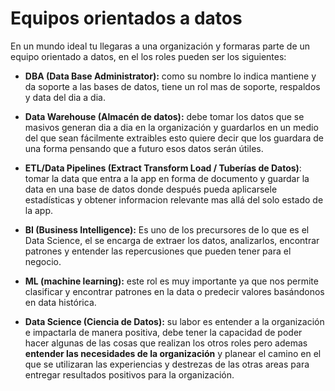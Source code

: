 # Equipos orientados a datos

En un mundo ideal tu llegaras a una organización y formaras parte de un equipo orientado a datos, en el los roles pueden ser los siguientes:

-   **DBA (Data Base Administrator):** como su nombre lo indica mantiene y da soporte a las bases de datos, tiene un rol mas de soporte, respaldos y data del dia a dia.
    
-   **Data Warehouse (Almacén de datos):** debe tomar los datos que se masivos generan dia a dia en la organización y guardarlos en un medio del que sean fácilmente extraibles esto quiere decir que los guardara de una forma pensando que a futuro esos datos serán útiles.
    
-   **ETL/Data Pipelines (Extract Transform Load / Tuberías de Datos)**: tomar la data que entra a la app en forma de documento y guardar la data en una base de datos donde después pueda aplicarsele estadísticas y obtener informacion relevante mas allá del solo estado de la app.
    
-   **BI (Business Intelligence):** Es uno de los precursores de lo que es el Data Science, el se encarga de extraer los datos, analizarlos, encontrar patrones y entender las repercusiones que pueden tener para el negocio.
    
-   **ML (machine learning):** este rol es muy importante ya que nos permite clasificar y encontrar patrones en la data o predecir valores basándonos en data histórica.
    
-   **Data Science (Ciencia de Datos):** su labor es entender a la organización e impactarla de manera positiva, debe tener la capacidad de poder hacer algunas de las cosas que realizan los otros roles pero ademas **entender las necesidades de la organización** y planear el camino en el que se utilizaran las experiencias y destrezas de las otras areas para entregar resultados positivos para la organización.